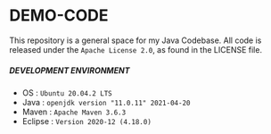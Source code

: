 # DEMO-CODE
This repository is a general space for my Java Codebase. All code is released under the `Apache License 2.0`, as found in the LICENSE file.

##### DEVELOPMENT ENVIRONMENT

- OS : `Ubuntu 20.04.2 LTS`
- Java : `openjdk version "11.0.11" 2021-04-20`
- Maven : `Apache Maven 3.6.3`
- Eclipse : `Version 2020-12 (4.18.0)`